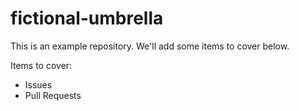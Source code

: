 # fictional-umbrella
This is an example repository. We'll add some items to cover below.

Items to cover:
* Issues
* Pull Requests
